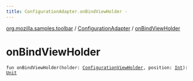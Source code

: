 ```yaml
---
title: ConfigurationAdapter.onBindViewHolder - 
---
```


[org.mozilla.samples.toolbar](../index.html) / [ConfigurationAdapter](index.html) / [onBindViewHolder](./on-bind-view-holder.html)

# onBindViewHolder

`fun onBindViewHolder(holder: `[`ConfigurationViewHolder`](../-configuration-view-holder/index.html)`, position: `[`Int`](https://kotlinlang.org/api/latest/jvm/stdlib/kotlin/-int/index.html)`): `[`Unit`](https://kotlinlang.org/api/latest/jvm/stdlib/kotlin/-unit/index.html)